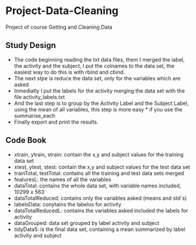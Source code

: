 # Project-Data-Cleaning
Project of course Getting and Cleaning Data
## Study Design
* The code beginning reading the txt data files, them I merged the label, the activity and the subject, I put the colnames to the 
data set, the easiest way to do this is with rbind and cbind.
* The next stpe is reduce the data set, only for the variables which are asked
* Inmediatly I put the labels for the activity merging the data set with the file activity_labels.txt
* And the last step is to group by the Activity Label and the Subject Label, using the mean of all variables, this step is more easy * if you use the summarise_each
* Finally export and print the results.

## Code Book
* xtrain, ytrain, strain: contain the x,y and subject values for the training data set
* xtest, ytest, stest: contain the x,y and subject values for the test data set
* trainTotal, testTotal:  contains all the training and test data sets merged
* featuresL: the names of all the variables
* dataTotal: contains the whole data set, with variable names included, 10299 x 563
* dataTotalReduced: contains only the variables asked (means and std´s)
* labelsData: conytains the labelos for activity
* dataTotalReducedL: contains the variables asked included the labels for activity
* dataGrouped: data set grouped by label activity and subject
* tidyData5: is the final data set, containing a mean summarized by label activity and subject
